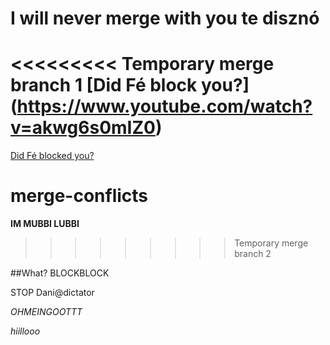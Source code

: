 
# I will never merge with you te disznó

<<<<<<<<< Temporary merge branch 1
**[Did Fé block you?]**(https://www.youtube.com/watch?v=akwg6s0mIZ0)
=========
[Did Fé blocked you?](https://www.youtube.com/watch?v=akwg6s0mIZ0)

# merge-conflicts

**IM MUBBI LUBBI**


>>>>>>>>> Temporary merge branch 2

##What?
BLOCKBLOCK

STOP Dani@dictator

*OHMEINGOOTTT*

*hiillooo*
